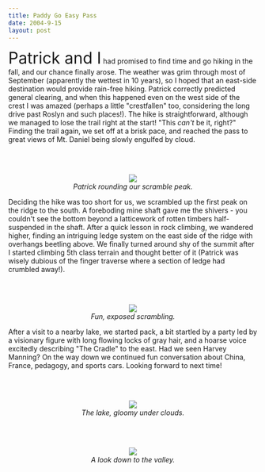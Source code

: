 ```yaml
---
title: Paddy Go Easy Pass
date: 2004-9-15
layout: post
---
```


<p>
<font size=+3>Patrick and I</font> had promised to find time and go hiking in the fall, and our
chance finally arose. The weather was grim through most of September
(apparently the wettest in 10 years), so I hoped that an east-side destination
would provide rain-free hiking. Patrick correctly predicted general clearing, 
and when this happened even on the west side of the crest I was amazed 
(perhaps a little "crestfallen" too, considering the long drive past Roslyn 
and such places!). The hike is straightforward, although we managed to lose
the trail right at the start! "This <i>can't</i> be it, right?" Finding the
trail again, we set off at a brisk pace, and reached the pass to great
views of Mt. Daniel being slowly engulfed by cloud. 
</p>
<p>
<br><br><center>
<img src="images/articles/trips/2004/atpeakscramble.jpg"><br>
<i>Patrick rounding our scramble peak.</i><br></center>

</p>
<p>
Deciding the hike was too
short for us, we scrambled up the first peak on the ridge to the south.
A foreboding mine shaft gave me the shivers - you couldn't see the bottom
beyond a latticework of rotten timbers half-suspended in the shaft. After
a quick lesson in rock climbing, we wandered higher, finding an intriguing
ledge system on the east side of the ridge with overhangs beetling above.
We finally turned around shy of the summit after I started climbing 5th
class terrain and thought better of it (Patrick was wisely dubious of the
finger traverse where a section of ledge had crumbled away!).
</p>
<p>
<br><br><center>
<img src="images/articles/trips/2004/patrickcliff.jpg"><br>
<i>Fun, exposed scrambling.</i><br></center>

</p>
<p>
After a visit to a nearby lake, we started pack, a bit startled by a party
led by a visionary figure with long flowing locks of gray hair, and a hoarse
voice excitedly describing "The Cradle" to the east. Had we seen Harvey
Manning? On the way down we continued fun conversation about China, France,
pedagogy, and sports cars. Looking forward to next time!
</p>
<p>
<br><br><center>
<img src="images/articles/trips/2004/pgelake.jpg"><br>
<i>The lake, gloomy under clouds.</i><br></center>

<br><br><center>
<img src="images/articles/trips/2004/thevalleyb.jpg"><br>
<i>A look down to the valley.</i><br></center>


